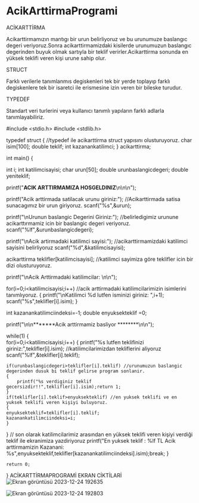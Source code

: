 # AcikArttirmaProgrami
 ACİKARTTİRMA
 
 Acikarttirmamızın mantıgı bir urun belirliyoruz ve bu urunumuze baslangıc degeri veriyoruz.Sonra acikarttirmamizdaki kisilerde
 urunumuzun baslangıc degerinden buyuk olmak sartıyla bir teklif verirler.Acikarttirma sonunda en yüksek teklifi veren kişi urune sahip olur.

 STRUCT
 
 Farklı verilerle tanımlanmıs degiskenleri tek bir yerde toplayıp farklı degiskenlere 
 tek bir isaretci ile erismesine izin veren bir bileske turudur.

TYPEDEF

Standart veri turlerini veya kullanıcı tanımlı yapıların farklı adlarla tanımlayabiliriz.


#include <stdio.h>
#include <stdlib.h>

typedef struct { //typedef ile acikarttirma struct yapısını olusturuyoruz.
	char isim[100];
	double teklif;
	int kazanankatilimci;
} acikarttirma;
  
int main() {
  
  int i;
  int katilimcisayisi;
  char urun[50];
  double urunbaslangicdegeri;
  double yeniteklif;
  
  printf("********ACIK ARTTIRMAMIZA HOSGELDINIZ********\n\n\n");
  
  printf("Acik arttirmada satilacak urunu giriniz:"); //Acikarttirmada satisa sunacagımız bir urun giriyoruz.
  scanf("%s",&urun);
  
  printf("\nUrunun baslangic Degerini Giriniz:"); //belirledigimiz urunune acikarttırmamiz icin bir baslangic degeri veriyoruz.
  scanf("%lf",&urunbaslangicdegeri);
  
  
  printf("\nAcik artirmadaki katilimci sayisi:"); //acikarttirmamizdaki katilimci sayisini belirliyoruz 
  scanf("%d",&katilimcisayisi);
  
  acikarttirma teklifler[katilimcisayisi]; //katilimci sayimiza göre teklifler icin bir dizi olusturuyoruz.
  
  printf("\nAcik Arttirmadaki katilimcilar: \n\n");
  
  for(i=0;i<katilimcisayisi;i++) //acik arttirmadaki katilimcilarimizin  isimlerini tanımlıyoruz.
  {
  	printf("\nKatilimci %d lutfen isminizi giriniz: ",i+1);
  	scanf("%s",teklifler[i].isim);
  }
  
  int kazanankatilimciindeksi=-1;
  double enyuksekteklif =0;
  
  printf("\n\n*******Acik arttirmamiz basliyor ********\n\n");
  
  while(1)
  {  
   for(i=0;i<katilimcisayisi;i++) 
   {
   	printf("%s lutfen teklifinizi giriniz:",teklifler[i].isim); //katilimcilarimizdan tekliflerini aliyoruz
   	scanf("%lf",&teklifler[i].teklif);
   	
   	if(urunbaslangicdegeri>teklifler[i].teklif) //urunumuzun baslangic degerinden dusuk bi teklif gelirse program sonlanir.
   	{
   		printf("%s verdiginiz teklif gecersizdir!!",teklifler[i].isim);return 1;
	}
   	if(teklifler[i].teklif>enyuksekteklif) //en yuksek teklifi ve en yuksek teklifi veren kişiyi buluyoruz.
   	{
    enyuksekteklif=teklifler[i].teklif;
    kazanankatilimciindeksi=i;	
    }
   }
   // son olarak katilimcilarimiz arasından en yüksek teklifi veren kişiyi verdiği teklif ile ekranimiza yazdiriyoruz
   printf("En yuksek teklif : %lf TL   Acik arttirmamizin Kazanani: %s",enyuksekteklif,teklifler[kazanankatilimciindeksi].isim);break; 
  }
 
    return 0;
}
ACİKARTTİRMAPROGRAMİ EKRAN CİKTİLARİ
![Ekran görüntüsü 2023-12-24 192635](https://github.com/KLU1230505031/AcikArttirmaProgrami/assets/153401003/032384c4-0b5a-4d23-97da-77feff15daa5)

![Ekran görüntüsü 2023-12-24 192803](https://github.com/KLU1230505031/AcikArttirmaProgrami/assets/153401003/acb55208-49fb-4384-9e43-c761d21f3f30)
